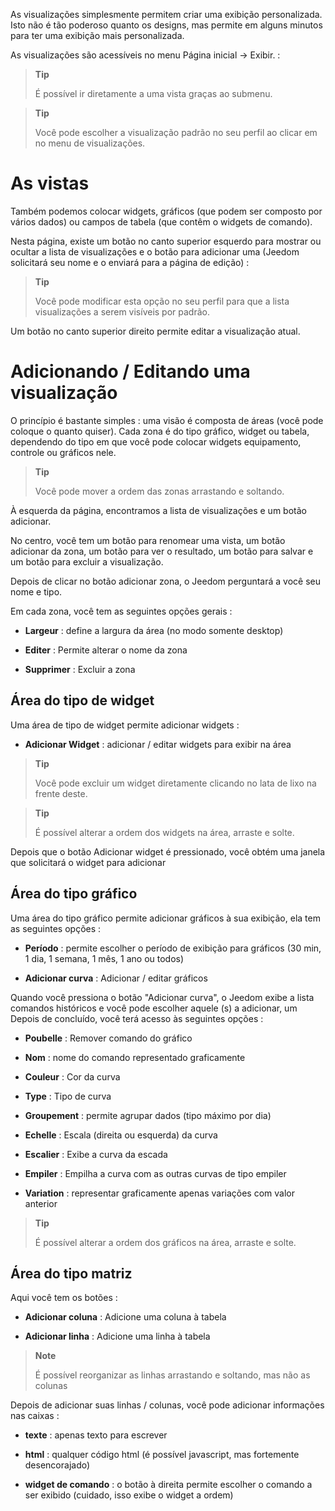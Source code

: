 As visualizações simplesmente permitem criar uma exibição personalizada. Isto
não é tão poderoso quanto os designs, mas permite em alguns
minutos para ter uma exibição mais personalizada.

As visualizações são acessíveis no menu Página inicial → Exibir. :

> **Tip**
>
> É possível ir diretamente a uma vista graças ao submenu.

> **Tip**
>
> Você pode escolher a visualização padrão no seu perfil ao clicar em
> no menu de visualizações.

As vistas 
========

Também podemos colocar widgets, gráficos (que podem ser
composto por vários dados) ou campos de tabela (que contêm o
widgets de comando).

Nesta página, existe um botão no canto superior esquerdo para mostrar ou
ocultar a lista de visualizações e o botão para adicionar uma
(Jeedom solicitará seu nome e o enviará para a página de edição) :

> **Tip**
>
> Você pode modificar esta opção no seu perfil para que a lista
> visualizações a serem visíveis por padrão.

Um botão no canto superior direito permite editar a visualização atual.

Adicionando / Editando uma visualização 
=======================

O princípio é bastante simples : uma visão é composta de áreas (você pode
coloque o quanto quiser). Cada zona é do tipo gráfico, widget
ou tabela, dependendo do tipo em que você pode colocar widgets
equipamento, controle ou gráficos nele.

> **Tip**
>
> Você pode mover a ordem das zonas arrastando e soltando.

À esquerda da página, encontramos a lista de visualizações e um
botão adicionar.

No centro, você tem um botão para renomear uma vista, um botão adicionar
da zona, um botão para ver o resultado, um botão para salvar e
um botão para excluir a visualização.

Depois de clicar no botão adicionar zona, o Jeedom perguntará a você
seu nome e tipo.

Em cada zona, você tem as seguintes opções gerais :

-   **Largeur** : define a largura da área (no modo
    somente desktop)

-   **Editer** : Permite alterar o nome da zona

-   **Supprimer** : Excluir a zona

Área do tipo de widget 
-------------------

Uma área de tipo de widget permite adicionar widgets :

-   **Adicionar Widget** : adicionar / editar widgets para
    exibir na área

> **Tip**
>
> Você pode excluir um widget diretamente clicando no
> lata de lixo na frente deste.

> **Tip**
>
> É possível alterar a ordem dos widgets na área,
> arraste e solte.

Depois que o botão Adicionar widget é pressionado, você obtém uma janela
que solicitará o widget para adicionar

Área do tipo gráfico 
----------------------

Uma área do tipo gráfico permite adicionar gráficos à sua exibição,
ela tem as seguintes opções :

-   **Período** : permite escolher o período de exibição para
    gráficos (30 min, 1 dia, 1 semana, 1 mês, 1 ano ou todos)

-   **Adicionar curva** : Adicionar / editar gráficos

Quando você pressiona o botão "Adicionar curva", o Jeedom exibe a lista
comandos históricos e você pode escolher aquele (s) a adicionar, um
Depois de concluído, você terá acesso às seguintes opções :

-   **Poubelle** : Remover comando do gráfico

-   **Nom** : nome do comando representado graficamente

-   **Couleur** : Cor da curva

-   **Type** : Tipo de curva

-   **Groupement** : permite agrupar dados (tipo máximo
    por dia)

-   **Echelle** : Escala (direita ou esquerda) da curva

-   **Escalier** : Exibe a curva da escada

-   **Empiler** : Empilha a curva com as outras curvas de tipo
    empiler

-   **Variation** : representar graficamente apenas variações com valor
    anterior

> **Tip**
>
> É possível alterar a ordem dos gráficos na área,
> arraste e solte.

Área do tipo matriz 
--------------------

Aqui você tem os botões :

-   **Adicionar coluna** : Adicione uma coluna à tabela

-   **Adicionar linha** : Adicione uma linha à tabela

> **Note**
>
> É possível reorganizar as linhas arrastando e soltando, mas não
> as colunas

Depois de adicionar suas linhas / colunas, você pode adicionar
informações nas caixas :

-   **texte** : apenas texto para escrever

-   **html** : qualquer código html (é possível javascript, mas
    fortemente desencorajado)

-   **widget de comando** : o botão à direita permite escolher
    o comando a ser exibido (cuidado, isso exibe o widget
    a ordem)


